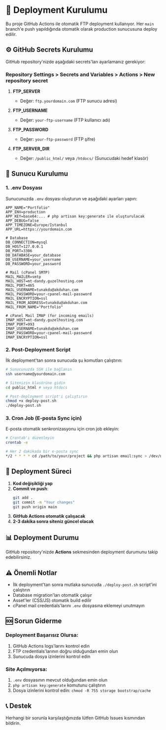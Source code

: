 # 🚀 Deployment Kurulumu

Bu proje GitHub Actions ile otomatik FTP deployment kullanıyor. Her `main` branch'e push yapıldığında otomatik olarak production sunucusuna deploy edilir.

## ⚙️ GitHub Secrets Kurulumu

GitHub repository'nizde aşağıdaki secrets'ları ayarlamanız gerekiyor:

### Repository Settings > Secrets and Variables > Actions > New repository secret

1. **FTP_SERVER**
   - Değer: `ftp.yourdomain.com` (FTP sunucu adresi)

2. **FTP_USERNAME** 
   - Değer: `your-ftp-username` (FTP kullanıcı adı)

3. **FTP_PASSWORD**
   - Değer: `your-ftp-password` (FTP şifre)

4. **FTP_SERVER_DIR**
   - Değer: `/public_html/` veya `/htdocs/` (Sunucudaki hedef klasör)

## 📁 Sunucu Kurulumu

### 1. .env Dosyası
Sunucunuzda `.env` dosyası oluşturun ve aşağıdaki ayarları yapın:

```env
APP_NAME="Portfolio"
APP_ENV=production
APP_KEY=base64:... # php artisan key:generate ile oluşturulacak
APP_DEBUG=false
APP_TIMEZONE=Europe/Istanbul
APP_URL=https://yourdomain.com

# Database
DB_CONNECTION=mysql
DB_HOST=127.0.0.1
DB_PORT=3306
DB_DATABASE=your_database
DB_USERNAME=your_username
DB_PASSWORD=your_password

# Mail (cPanel SMTP)
MAIL_MAILER=smtp
MAIL_HOST=mt-dandy.guzelhosting.com
MAIL_PORT=465
MAIL_USERNAME=tunakdu@akduhan.com
MAIL_PASSWORD=your-cpanel-mail-password
MAIL_ENCRYPTION=ssl
MAIL_FROM_ADDRESS=tunakdu@akduhan.com
MAIL_FROM_NAME="Portfolio"

# cPanel Mail IMAP (for incoming emails)
IMAP_HOST=mt-dandy.guzelhosting.com
IMAP_PORT=993
IMAP_USERNAME=tunakdu@akduhan.com
IMAP_PASSWORD=your-cpanel-mail-password
IMAP_ENCRYPTION=ssl
```

### 2. Post-Deployment Script
İlk deployment'tan sonra sunucuda şu komutları çalıştırın:

```bash
# Sunucunuzda SSH ile bağlanın
ssh username@yourdomain.com

# Sitenizin klasörüne gidin
cd public_html # veya htdocs

# Post-deployment script'i çalıştırın
chmod +x deploy-post.sh
./deploy-post.sh
```

### 3. Cron Job (E-posta Sync için)
E-posta otomatik senkronizasyonu için cron job ekleyin:

```bash
# Crontab'ı düzenleyin
crontab -e

# Her 2 dakikada bir e-posta sync
*/2 * * * * cd /path/to/your/project && php artisan email:sync > /dev/null 2>&1
```

## 🔄 Deployment Süreci

1. **Kod değişikliği yap**
2. **Commit ve push**:
   ```bash
   git add .
   git commit -m "Your changes"
   git push origin main
   ```
3. **GitHub Actions otomatik çalışacak**
4. **2-3 dakika sonra siteniz güncel olacak**

## 📊 Deployment Durumu

GitHub repository'nizde **Actions** sekmesinden deployment durumunu takip edebilirsiniz.

## ⚠️ Önemli Notlar

- İlk deployment'tan sonra mutlaka sunucuda `./deploy-post.sh` script'ini çalıştırın
- Database migration'ları otomatik çalışır
- Asset'ler (CSS/JS) otomatik build edilir
- cPanel mail credentials'larını `.env` dosyasına eklemeyi unutmayın

## 🆘 Sorun Giderme

### Deployment Başarısız Olursa:
1. GitHub Actions logs'larını kontrol edin
2. FTP credentials'larının doğru olduğundan emin olun
3. Sunucuda dosya izinlerini kontrol edin

### Site Açılmıyorsa:
1. `.env` dosyasının mevcut olduğundan emin olun
2. `php artisan key:generate` komutunu çalıştırın
3. Dosya izinlerini kontrol edin: `chmod -R 755 storage bootstrap/cache`

## 📞 Destek

Herhangi bir sorunla karşılaştığınızda lütfen GitHub Issues kısmından bildirin.